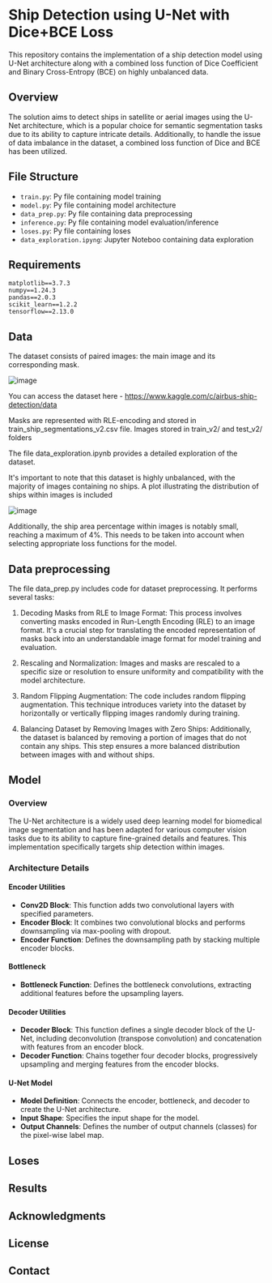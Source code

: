 # Ship Detection using U-Net with Dice+BCE Loss

This repository contains the implementation of a ship detection model using U-Net architecture along with a combined loss function of Dice Coefficient and Binary Cross-Entropy (BCE) on highly unbalanced data.

## Overview

The solution aims to detect ships in satellite or aerial images using the U-Net architecture, which is a popular choice for semantic segmentation tasks due to its ability to capture intricate details. Additionally, to handle the issue of data imbalance in the dataset, a combined loss function of Dice and BCE has been utilized.

## File Structure

- `train.py`: Py file containing model training 
- `model.py`: Py file containing model architecture 
- `data_prep.py`: Py file containing data preprocessing
- `inference.py`: Py file containing model evaluation/inference
- `loses.py`: Py file containing loses
- `data_exploration.ipyng`: Jupyter Noteboo containing data exploration
  
## Requirements

    matplotlib==3.7.3
    numpy==1.24.3
    pandas==2.0.3
    scikit_learn==1.2.2
    tensorflow==2.13.0

## Data

The dataset consists of paired images: the main image and its corresponding mask.

![image](https://github.com/poluidol2/airbus_ship_detection/assets/112002795/0908abfa-eb62-405f-8742-025cd54e8061)

You can access the dataset here - https://www.kaggle.com/c/airbus-ship-detection/data

Masks are represented with RLE-encoding and stored in train_ship_segmentations_v2.csv file. Images stored in train_v2/ and  test_v2/ folders

The file data_exploration.ipynb provides a detailed exploration of the dataset.

It's important to note that this dataset is highly unbalanced, with the majority of images containing no ships. A plot illustrating the distribution of ships within images is included

![image](https://github.com/poluidol2/airbus_ship_detection/assets/112002795/2dd2ec0f-386a-425b-803c-8fd15398bde3)

Additionally, the ship area percentage within images is notably small, reaching a maximum of 4%. 
This needs to be taken into account when selecting appropriate loss functions for the model.

## Data preprocessing

The file data_prep.py includes code for dataset preprocessing. It performs several tasks:

1. Decoding Masks from RLE to Image Format: This process involves converting masks encoded in Run-Length Encoding (RLE) to an image format. It's a crucial step for translating the encoded representation of masks back into an understandable image format for model training and evaluation.

2. Rescaling and Normalization: Images and masks are rescaled to a specific size or resolution to ensure uniformity and compatibility with the model architecture.

3. Random Flipping Augmentation: The code includes random flipping augmentation. This technique introduces variety into the dataset by horizontally or vertically flipping images randomly during training.

4. Balancing Dataset by Removing Images with Zero Ships: Additionally, the dataset is balanced by removing a portion of images that do not contain any ships. This step ensures a more balanced distribution between images with and without ships.
   
## Model

### Overview

The U-Net architecture is a widely used deep learning model for biomedical image segmentation and has been adapted for various computer vision tasks due to its ability to capture fine-grained details and features. This implementation specifically targets ship detection within images.

### Architecture Details

#### Encoder Utilities
- **Conv2D Block**: This function adds two convolutional layers with specified parameters.
- **Encoder Block**: It combines two convolutional blocks and performs downsampling via max-pooling with dropout.
- **Encoder Function**: Defines the downsampling path by stacking multiple encoder blocks.

#### Bottleneck
- **Bottleneck Function**: Defines the bottleneck convolutions, extracting additional features before the upsampling layers.

#### Decoder Utilities
- **Decoder Block**: This function defines a single decoder block of the U-Net, including deconvolution (transpose convolution) and concatenation with features from an encoder block.
- **Decoder Function**: Chains together four decoder blocks, progressively upsampling and merging features from the encoder blocks.

#### U-Net Model
- **Model Definition**: Connects the encoder, bottleneck, and decoder to create the U-Net architecture.
- **Input Shape**: Specifies the input shape for the model.
- **Output Channels**: Defines the number of output channels (classes) for the pixel-wise label map.



## Loses

## Results

## Acknowledgments



## License


## Contact

